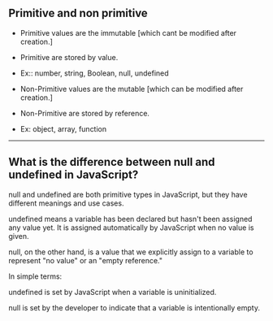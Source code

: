 Primitive and non primitive 
-------------------------------

* Primitive values are the immutable [which cant be modified after creation.]
* Primitive are stored by value.
* Ex:: number, string, Boolean, null, undefined

* Non-Primitive values are the mutable [which can be modified after creation.]
* Non-Primitive are stored by reference.
* Ex: object, array, function

---------------------------------------------------------------------------------------------------------

What is the difference between null and undefined in JavaScript?
-----------------------------------------------------------------

null and undefined are both primitive types in JavaScript, but they have different meanings and use cases.

undefined means a variable has been declared but hasn't been assigned any value yet. It is assigned automatically by JavaScript when no value is given.

null, on the other hand, is a value that we explicitly assign to a variable to represent "no value" or an "empty reference."

In simple terms:

undefined is set by JavaScript when a variable is uninitialized.

null is set by the developer to indicate that a variable is intentionally empty.

